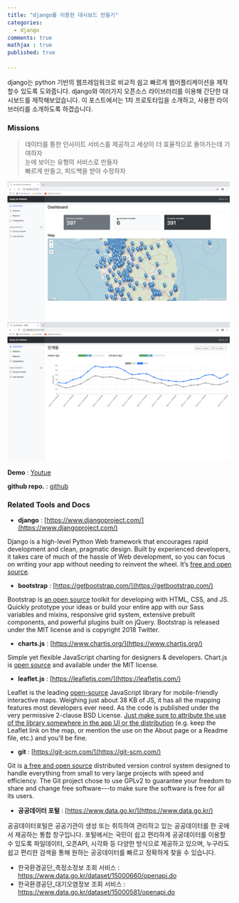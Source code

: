```yaml
---
title: "django를 이용한 대시보드 만들기"
categories: 
  - django
comments: true
mathjax : true
published: true

---
```


django는 python 기반의 웹프레임워크로 비교적 쉽고 빠르게 웹어플리케이션을 제작할수 있도록 도와줍니다. django와 여러가지 오픈소스 라이브러리를 이용해 간단한 대시보드를 제작해보았습니다. 이 포스트에서는 1차 프로토타입을 소개하고, 사용한 라이브러리를 소개하도록 하겠습니다.

### Missions

> 데이터를 통한 인사이트 서비스를 제공하고 세상이 더 효율적으로 돌아가는데 기여하자<br>
> 눈에 보이는 유형의 서비스로 만들자 <br> 
> 빠르게 만들고, 피드백을 받아 수정하자

<img src = "/assets/img/2018-12-12/index.png" width="500">
<img src = "/assets/img/2018-12-12/detail.png" width="500">

<b>Demo</b> : [Youtue](https://youtu.be/Xt-Yw83cv7E)

<b>github repo.</b> : [github](https://github.com/yjucho1/mysite)

### Related Tools and Docs

- <b>django</b> : [https://www.djangoproject.com/](https://www.djangoproject.com/)

Django is a high-level Python Web framework that encourages rapid development and clean, pragmatic design. 
Built by experienced developers, it takes care of much of the hassle of Web development, so you can focus on writing your app without needing to reinvent the wheel. 
It’s <u>free and open source</u>.

- <b>bootstrap</b> : [https://getbootstrap.com/](https://getbootstrap.com/)

Bootstrap is <u>an open source</u> toolkit for developing with HTML, CSS, and JS. 
Quickly prototype your ideas or build your entire app with our Sass variables and mixins, responsive grid system, extensive prebuilt components, and powerful plugins built on jQuery.
Bootstrap is released under the MIT license and is copyright 2018 Twitter.

- <b>charts.js</b> : [https://www.chartjs.org/](https://www.chartjs.org/)

Simple yet flexible JavaScript charting for designers & developers.
Chart.js is <u>open source</u> and available under the MIT license.

- <b>leaflet.js</b> : [https://leafletjs.com/](https://leafletjs.com/)

Leaflet is the leading <u>open-source</u> JavaScript library for mobile-friendly interactive maps. Weighing just about 38 KB of JS, it has all the mapping features most developers ever need. As the code is published under the very permissive 2-clause BSD License. <u>Just make sure to attribute the use of the library somewhere in the app UI or the distribution</u> (e.g. keep the Leaflet link on the map, or mention the use on the About page or a Readme file, etc.) and you'll be fine.

- <b>git</b> : [https://git-scm.com/](https://git-scm.com/)

Git is <u>a free and open source</u> distributed version control system designed to handle everything from small to very large projects with speed and efficiency. The Git project chose to use GPLv2 to guarantee your freedom to share and change free software---to make sure the software is free for all its users.

- <b>공공데이터 포털</b> : [https://www.data.go.kr/](https://www.data.go.kr/)

공공데이터포털은 공공기관이 생성 또는 취득하여 관리하고 있는 공공데이터를 한 곳에서 제공하는 통합 창구입니다. 
포털에서는 국민이 쉽고 편리하게 공공데이터를 이용할 수 있도록 파일데이터, 오픈API, 시각화 등 다양한 방식으로 제공하고 있으며, 누구라도 쉽고 편리한 검색을 통해 원하는 공공데이터를 빠르고 정확하게 찾을 수 있습니다.
  * 한국환경공단_측정소정보 조회 서비스 : https://www.data.go.kr/dataset/15000660/openapi.do
  * 한국환경공단_대기오염정보 조회 서비스 : https://www.data.go.kr/dataset/15000581/openapi.do
